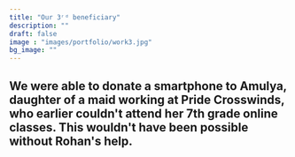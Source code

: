 ```yaml
---
title: "Our 3ʳᵈ beneficiary"
description: ""
draft: false
image : "images/portfolio/work3.jpg"
bg_image: ""
---
```

## We were able to donate a smartphone to Amulya, daughter of a maid working at Pride Crosswinds, who earlier couldn't attend her 7th grade online classes. This wouldn't have been possible without Rohan's help.
